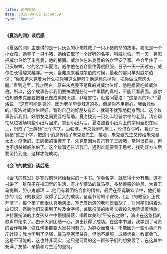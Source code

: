 ```yaml
---
title: 读书笔记
date: 2019-04-05 18:58:59
type: "books"
---
```

#### 《夏洛的网》读后感
《夏洛的网》主要讲的是一只灰色的小蜘蛛救了一只小猪的命的故事。弗恩是一个小女孩，她养了一只小猪，她给它取了一个好听的名字，叫威尔伯。有一天，弗恩把威尔伯给了朱克曼，他的舅舅。威尔伯在朱克曼的谷仓里安了家。谷仓里住了一只灰蜘蛛，它的名字叫夏洛。威尔伯在谷仓里住得很舒服，日子一天一天过去，威尔伯长得越来越胖。一天，当弗恩来看威尔伯的时候，最老的那只羊对威尔伯说：“你知道朱克曼为什么把你喂这么胖吗？他是想杀掉你，把你做成熏肉火腿。”看到这里，我才明白，原来朱克曼不是真的对威尔伯好，他是想要吃掉威尔伯。所以，这个故事告诉我们要搞清楚任何一件事情的真相，不能只看表面。威尔伯知道朱克曼要把自己做成熏肉火腿，非常害怕，赶紧问夏洛：“这是真的吗？”夏洛说：“这有可能是真的，因为老羊毕竟知道的多。但是你不用担心，我会救你的。”夏洛对威尔伯很好，看到自己的好朋友有难，就毫不犹豫地挺身而出。这个故事告诉我们，好朋友之间要互相帮助。夏洛找到一只名叫坦普尔顿的老鼠，请它帮忙从垃圾场啃些小纸片回来。拿到小纸片后，夏洛照着小纸片上的字用丝织在网上，织成了“王牌猪”三个大字。当勒维，朱克曼家的雇工，经过谷仓时，看到“王牌猪”这三个字，把这个消息传给了朱克曼先生，接着，朱克曼先生又传给朱克曼太太。渐渐的，王牌猪的事传开了。朱克曼因为自己有了王牌猪，觉得很自豪，再也不想杀掉威尔伯了。这个故事还告诉我们，遇到难题要善于思考，找到好方法后要坚持到底，这样才能成功。
#### 《会飞的教室》读后感
《会飞的教室》是寒假前爸爸给我买的一本书。乍看名字，就觉得十分有趣。这本书讲了一群孩子在校园里的生活，有才华横溢的戴马亭，多愁善感的姚尼，大胃王马提斯，胆小鬼邬理……他们有着团结合作的精神，最后在圣诞联欢节中，他们排练的《会飞的教室》取得了巨大的成功。圣诞节前的平安夜，《会飞的教室》正式开演了，每个孩子都很认真地演出，塞巴修扮演的老师摸着胡子，对同学们讲着火山知识，然后他们又来到了埃及金字塔，姚尼扮演的幽灵长者投入地背诵着诗歌，许特嘉扮演的小女孩从空中慢慢降落，唱着优美的“平安夜之歌”，演出在这悠扬的歌声中结束了。由于大家团结一心，演出获得了成功。在这本书里，我学到了可贵的合作精神，做任何事都要大家共同努力，为群众而奋斗，不能因为一些小事而斤斤计较；我也学到了坚强，戴马亭家里贫穷，但他不屈服，成绩优良。教室会飞，这是不可能的，这也并非现实，这只是可爱的这一群孩子们的想象罢了，在这其中充满了友情、亲情和对生活的坚持。
